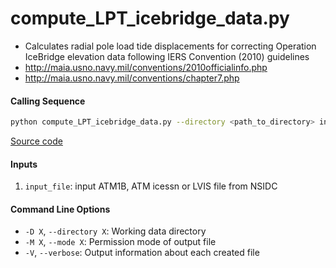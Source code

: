 compute_LPT_icebridge_data.py
=============================

 - Calculates radial pole load tide displacements for correcting Operation IceBridge elevation data following IERS Convention (2010) guidelines
 - http://maia.usno.navy.mil/conventions/2010officialinfo.php
 - http://maia.usno.navy.mil/conventions/chapter7.php

#### Calling Sequence
```bash
python compute_LPT_icebridge_data.py --directory <path_to_directory> input_file
```
[Source code](https://github.com/tsutterley/pyTMD/blob/main/compute_LPT_icebridge_data.py)

#### Inputs
 1. `input_file`: input ATM1B, ATM icessn or LVIS file from NSIDC

#### Command Line Options
 - `-D X`, `--directory X`: Working data directory
 - `-M X`, `--mode X`: Permission mode of output file
 - `-V`, `--verbose`: Output information about each created file
